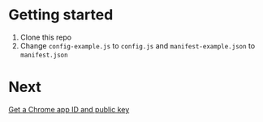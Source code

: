 # Getting started
1. Clone this repo
2. Change `config-example.js` to `config.js` and `manifest-example.json` to `manifest.json`
# Next
[Get a Chrome app ID and public key](1-chrome-id-public-key.md)
